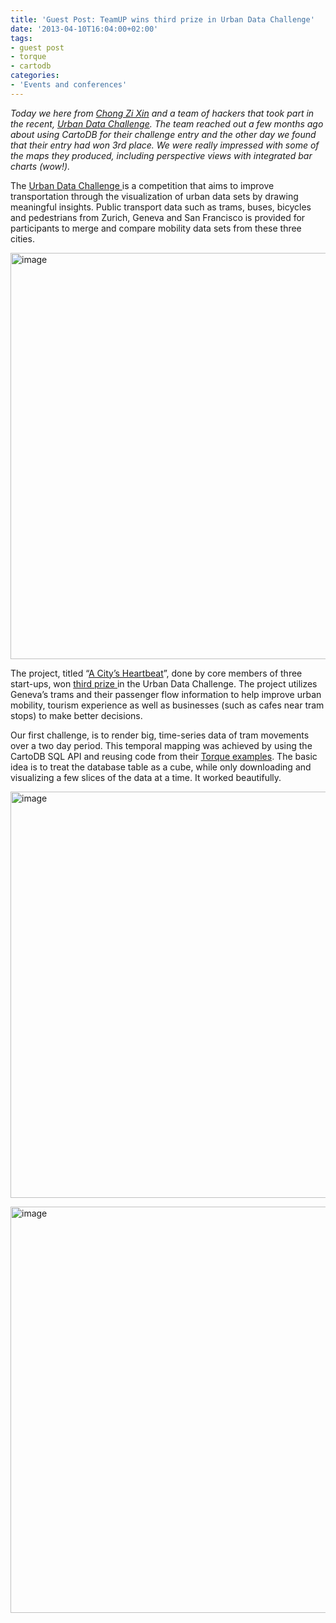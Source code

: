 ```yaml
---
title: 'Guest Post: TeamUP wins third prize in Urban Data Challenge'
date: '2013-04-10T16:04:00+02:00'
tags:
- guest post
- torque
- cartodb
categories:
- 'Events and conferences'
---
```


_Today we here from <a href="http://twitter.com/chongzixin">Chong Zi Xin</a> and a team of hackers that took part in the recent, <a href="http://urbanprototyping.org/prototype/challenges/urban-data-challenge-zurich-sf-geneva/" title="Urban Data Challenge">Urban Data Challenge</a>. The team reached out a few months ago about using CartoDB for their challenge entry and the other day we found that their entry had won 3rd place. We were really impressed with some of the maps they produced, including perspective views with integrated bar charts (wow!)._

The <a href="http://urbanprototyping.org/prototype/challenges/urban-data-challenge-zurich-sf-geneva/">Urban Data Challenge </a>is a competition that aims to improve transportation through the visualization of urban data sets by drawing meaningful insights. Public transport data such as trams, buses, bicycles and pedestrians from Zurich, Geneva and San Francisco is provided for participants to merge and compare mobility data sets from these three cities.

<a href="http://xumx.me/geospatial/#"><img alt="image" src="http://i.imgur.com/hV6CzM8.png" width="650px;"/></a>

The project, titled “<a href="http://xumx.me/geospatial/#" title="A City's Heartbeat">A City’s Heartbeat</a>”, done by core members of three start-ups, won <a href="http://urbanprototyping.org/prototype/challenges/urban-data-challenge-zurich-sf-geneva/a-citys-heartbeat/">third prize </a>in the Urban Data Challenge. The project utilizes Geneva’s trams and their passenger flow information to help improve urban mobility, tourism experience as well as businesses (such as cafes near tram stops) to make better decisions.

Our first challenge, is to render big, time-series data of tram movements over a two day period. This temporal mapping was achieved by using the CartoDB SQL API and reusing code from their <a href="https://github.com/CartoDB/torque">Torque examples</a>. The basic idea is to treat the database table as a cube, while only downloading and visualizing a few slices of the data at a time. It worked beautifully. 

<a href="http://xumx.me/geospatial/#"><img alt="image" src="http://i.imgur.com/s0lRome.jpg" width="650px;"/></a>

<a href="http://xumx.me/geospatial/#"><img alt="image" src="http://i.imgur.com/Oc90Msq.png" width="650px;"/></a>
